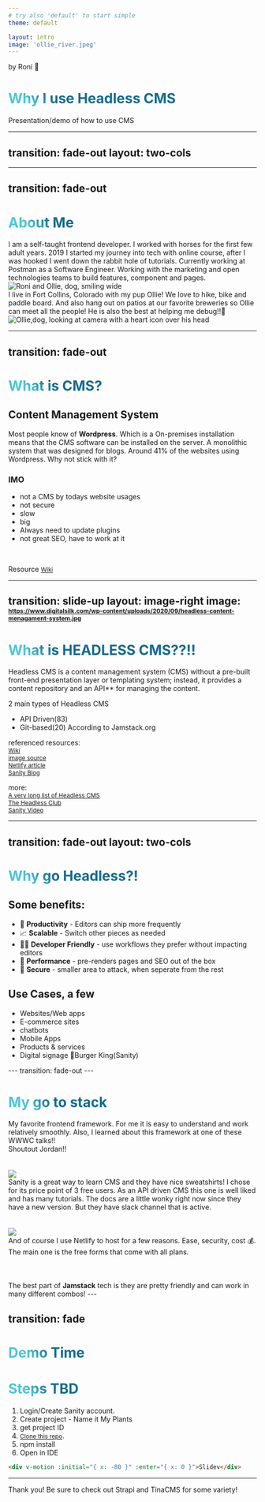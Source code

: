 ```yaml
---
# try also 'default' to start simple
theme: default

layout: intro
image: 'ollie_river.jpeg'
---
```


<div class="ml-4 absolute top-10">
  <span class="font-700">
    by Roni 💙
  </span>
</div>

<div class="absolute bottom-10 ml-4">
  <h1>Why I use Headless CMS</h1>
  <p>Presentation/demo of how to use CMS</p>
</div>


 

---
transition: fade-out
layout: two-cols
---

<template v-slot:default>

# Tonights Agenda!

 <div class="w-60 relative mt-6">
  <div class="relative w-40 h-40">
    <!-- 
     -->
    <img
      v-motion
      :initial="{ x: 600, y: 400, scale: 2, rotate: 100 }"
      :enter="final"
      class="absolute top-0 left-0 right-0 bottom-0"
      src="https://sli.dev/logo-triangle.png"
    />
 

  <div
    class="text-3xl absolute top-14 left-40 text-[#2B90B6] -z-1"
    v-click
    :initial="{ x: -80, opacity: 0}"
    :enter="{ x: 0, opacity: 1, transition: { delay: 2000, duration: 1000 } }">
    My intro
  </div>
   </div>
</div>
<div class="w-72 relative mt-6">
  <div class="relative w-40 h-40">
    <!-- -->
    <img
      v-motion
      :initial="{ x: 600, y: 400, scale: 2, rotate: 100 }"
      :enter="final"
      class="absolute top-0 left-0 right-0 bottom-0"
      src="https://sli.dev/logo-triangle.png"
    />
 

  <div
    class="text-3xl absolute top-14 left-40 text-[#2B90B6] -z-1"
    v-click
    :initial="{ x: -80, opacity: 0}"
    :enter="{ x: 0, opacity: 1, transition: { delay: 2000, duration: 1000 } }">
    What is CMS?!
  </div>
   </div>
</div>
</template>
<template v-slot:right>
<div class="w-72 relative mt-16">
  <div class="relative w-40 h-40">
    <!-- -->
    <img
      v-motion
      :initial="{ x: 600, y: 400, scale: 2, rotate: 100 }"
      :enter="final"
      class="absolute top-0 left-0 right-0 bottom-0"
      src="https://sli.dev/logo-triangle.png"
    />
 
  <div
    class="text-3xl absolute top-14 left-40 text-[#2B90B6] -z-1"
    v-click
    :initial="{ x: -80, opacity: 0}"
    :enter="{ x: 0, opacity: 1, transition: { delay: 2000, duration: 1000 } }">
    Headless CMS?!!?
  </div>
   </div>

</div>
<div class="w-72 relative mt-6">
  <div class="relative w-40 h-40">
    <!-- -->
    <img
      v-motion
      :initial="{ x: 600, y: 400, scale: 2, rotate: 100 }"
      :enter="final"
      class="absolute top-0 left-0 right-0 bottom-0"
      src="https://sli.dev/logo-triangle.png"
    />
  </div>

  <div
    class="text-3xl absolute top-14 left-40 text-[#2B90B6] -z-1"
    v-click
    :initial="{ x: -80, opacity: 0}"
    :enter="{ x: 0, opacity: 1, transition: { delay: 2000, duration: 1000 } }">
    Demo Time!!
  </div>
</div>
</template>
<!-- vue script setup scripts can be directly used in markdown, and will only affects current page -->
<script setup lang="ts">
const final = {
  x: 0,
  y: 0,
  rotate: 0,
  scale: 1,
  transition: {
    type: 'spring',
    damping: 10,
    stiffness: 20,
    mass: 2
  }
}
</script>

<!--
Our Agenda tonight is a fun. I want to explain a few things before we get to coding
-->

<style>
h1 {
  background-color: #2B90B6;
  background-image: linear-gradient(45deg, #4EC5D4 10%, #146b8c 20%);
  background-size: 100%;
  -webkit-background-clip: text;
  -moz-background-clip: text;
  -webkit-text-fill-color: transparent;
  -moz-text-fill-color: transparent;
}
</style>

<!--
Here is another comment.
-->

---
transition: fade-out
---

# About Me

<div grid='~ cols-2 gap-4'>
<div>
I am a self-taught frontend developer. I worked with horses for the first few adult years. 2019 I started my journey into tech with online course, after I was hooked I went down the rabbit hole of tutorials. Currently working at Postman as a Software Engineer. Working with the marketing and open technologies teams to build features, component and pages.<br/>

<img src="/smile.png" class="contain w-1/2" alt="Roni and Ollie, dog, smiling wide">
</div>
<div>
I live in Fort Collins, Colorado with my pup Ollie! We love to hike, bike and paddle board. And also hang out on patios at our favorite breweries so Ollie can meet all the people! He is also the best at helping me debug!!🐶
<img src="/ollielikes.jpeg" class="cover w-1/2 " alt="Ollie,dog, looking at camera with a heart icon over his head">
</div>
</div>
<!--I needed to find something else,  when your body doesn't recover as fast and you are always working pay check to pay check. What made me jump into tech was after a few years working in customer service jobs but never able to give the customer the service I felt they needed through the ecommerce side of things. 
I started looking around for a more flexible career path and have always gotten along with computers and curious about websites. Found a tiny bootcamp/workshop course and found I loved frontend. And here we are.-->

<style>
h1 {
  background-color: #2B90B6;
  background-image: linear-gradient(45deg, #4EC5D4 10%, #146b8c 20%);
  background-size: 100%;
  -webkit-background-clip: text;
  -moz-background-clip: text;
  -webkit-text-fill-color: transparent;
  -moz-text-fill-color: transparent;
}
</style>

---
transition: fade-out
---

# What is CMS?

## Content Management System
Most people know of <strong>Wordpress</strong>. Which is a On-premises installation means that the CMS software can be installed on the server. 
A monolithic system that was designed for blogs. Around 41% of the websites using Wordpress.
Why not stick with it?
### IMO
- not a CMS by todays website usages
- not secure
- slow
- big
- Always need to update plugins
- not great SEO, have to work at it

<br>

Resource [Wiki](https://en.wikipedia.org/wiki/Content_management_system)

<!--
You can have `style` tag in markdown to override the style for the current page.
Learn more: https://sli.dev/guide/syntax#embedded-styles
-->

<style>
h1 {
  background-color: #2B90B6;
  background-image: linear-gradient(45deg, #4EC5D4 10%, #146b8c 20%);
  background-size: 100%;
  -webkit-background-clip: text;
  -moz-background-clip: text;
  -webkit-text-fill-color: transparent;
  -moz-text-fill-color: transparent;
}
</style>

<!--
Here is another comment.
-->

---
transition: slide-up
layout: image-right
image: https://www.digitalsilk.com/wp-content/uploads/2020/09/headless-content-menagament-system.jpg
---

# What is HEADLESS CMS??!!

Headless CMS is a content management system (CMS) without a pre-built front-end presentation layer or templating system; instead, it provides a content repository and an API** for managing the content. 
<!-- Basically, plugin and play with different sources, CDN, databases and much more. -->

2 main types of Headless CMS
- API Driven(83)
- Git-based(20)
According to Jamstack.org

<!-- you can probably guess which is more popular in the new API-first world. -->

<div grid="~ cols-2 gap-4">

referenced resources: <br/>
[Wiki](https://en.wikipedia.org/wiki/Headless_content_management_system)<br/>
[image source](https://www.digitalsilk.com/digital-trends/headless-cms/)<br/>
[Netlify article](https://www.netlify.com/blog/complete-guide-to-headless-cms/) <br/>
[Sanity Blog](https://www.sanity.io/headless-cms)<br/>



more: <br/>
[A very long list of Headless CMS](https://jamstack.org/headless-cms/)<br/>
[The Headless Club](https://theheadlessclub.com/)<br/>
[Sanity Video](https://www.netlify.com/blog/complete-guide-to-headless-cms/)


</div>

<style>
h1 {
  background-color: #2B90B6;
  background-image: linear-gradient(45deg, #4EC5D4 10%, #146b8c 20%);
  background-size: 100%;
  -webkit-background-clip: text;
  -moz-background-clip: text;
  -webkit-text-fill-color: transparent;
  -moz-text-fill-color: transparent;
}
a {
  font-size: 12px;
}
</style>


---
transition: fade-out
layout: two-cols
---

<div class="w-3xl">
 
# Why go Headless?!

<div grid="~ cols-3 gap-12">
<div class="w-md">

## Some benefits:

- 📝 **Productivity** - Editors can ship more frequently
- 📈 **Scalable** - Switch other pieces as needed
- 🧑‍💻 **Developer Friendly** - use workflows they prefer without impacting editors
- 🎢 **Performance** - pre-renders pages and SEO out of the box
- 🔐 **Secure** - smaller area to attack, when seperate from the rest
</div>
<div></div>
 <div class="w-60">

## Use Cases, a few

- Websites/Web apps
- E-commerce sites
- chatbots
- Mobile Apps
- Products & services
- Digital signage 👀Burger King(Sanity)

</div>
</div>
</div>
---
transition: fade-out
---

# My go to stack

<div grid="~ cols-2 gap-24">
<div>
My favorite frontend framework. For me it is easy to understand and work relatively smoothly. Also, I learned about this framework at one of these WWWC talks!! <br/>Shoutout Jordan!!
<br/>
<br/>
<br/>
<img src="https://dka575ofm4ao0.cloudfront.net/pages-transactional_logos/retina/90147/Gatsby_Logo.png">

</div>
<div>
Sanity is a great way to learn CMS and they have nice sweatshirts! I chose for its price point of 3 free users. 
As an API driven CMS this one is well liked and has many tutorials. The docs are a little wonky right now since they have a new version. But they have slack channel that is active.
<!-- It is a little pricey if you need more.  I am hoping by then I will be more of an agency dev -->
<br/>
<br/>
<br/>
<img src="https://cdn.sanity.io/images/3do82whm/next/51af00784c5addcf63ae7f0c416756acca7e63ac-353x71.svg?w=2000&fm=png&dl=sanity-logo.png">

</div>
</div>
And of course I use Netlify to host for a few reasons. Ease, security, cost 💰. The main one is the free forms that come with all plans.
<br/>
<br/>

<br/>
<br/>
The best part of <strong>Jamstack</strong> tech is they are pretty friendly and can work in many different combos!
---

## transition: fade

# Demo Time 

# Steps TBD

1. Login/Create Sanity account.
2. Create project - Name it My Plants
3. get project ID
4. [Clone this repo](https://motion.vueuse.org/).
5. npm install
6. Open in IDE

```html
<div v-motion :initial="{ x: -80 }" :enter="{ x: 0 }">Slidev</div>
```

---

Thank you!
Be sure to check out Strapi and TinaCMS for some variety!
